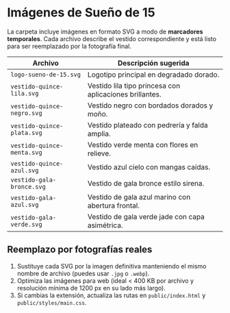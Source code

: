 # Imágenes de Sueño de 15

La carpeta incluye imágenes en formato SVG a modo de **marcadores temporales**. Cada archivo describe el vestido correspondiente y está listo para ser reemplazado por la fotografía final.

| Archivo | Descripción sugerida |
| --- | --- |
| `logo-sueno-de-15.svg` | Logotipo principal en degradado dorado. |
| `vestido-quince-lila.svg` | Vestido lila tipo princesa con aplicaciones brillantes. |
| `vestido-quince-negro.svg` | Vestido negro con bordados dorados y moño. |
| `vestido-quince-plata.svg` | Vestido plateado con pedrería y falda amplia. |
| `vestido-quince-menta.svg` | Vestido verde menta con flores en relieve. |
| `vestido-quince-azul.svg` | Vestido azul cielo con mangas caídas. |
| `vestido-gala-bronce.svg` | Vestido de gala bronce estilo sirena. |
| `vestido-gala-azul.svg` | Vestido de gala azul marino con abertura frontal. |
| `vestido-gala-verde.svg` | Vestido de gala verde jade con capa asimétrica. |

## Reemplazo por fotografías reales

1. Sustituye cada SVG por la imagen definitiva manteniendo el mismo nombre de archivo (puedes usar `.jpg` o `.webp`).
2. Optimiza las imágenes para web (ideal < 400 KB por archivo y resolución mínima de 1200 px en su lado más largo).
3. Si cambias la extensión, actualiza las rutas en `public/index.html` y `public/styles/main.css`.
